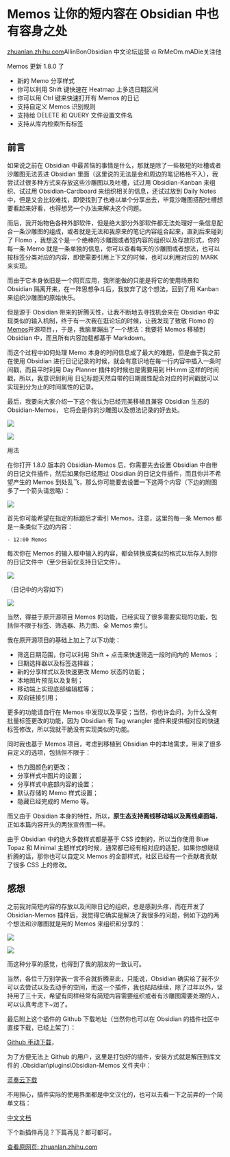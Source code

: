 # Memos 让你的短内容在 Obsidian 中也有容身之处

[zhuanlan.zhihu.com](https://zhuanlan.zhihu.com/p/466184189)AllinBonObsidian 中文论坛运营 ଈ RrMeOm.mADie关注他

Memos 更新 1.8.0 了

- 新的 Memo 分享样式
- 你可以利用 Shift 键快速在 Heatmap 上多选日期区间
- 你可以用 Ctrl 键来快速打开有 Memos 的日记
- 支持自定义 Memos 识别规则
- 支持给 DELETE 和 QUERY 文件设置文件名
- 支持从库内检索所有标签

## 前言

如果说之前在 Obsidian 中最苦恼的事情是什么，那就是除了一些极短的吐槽或者沙雕图无法丢进 Obsidian 里面（这里说的无法是会和周边的笔记格格不入），我尝试过很多种方式来存放这些沙雕图以及吐槽，试过用 Obsidian-Kanban 来组织、试过用 Obsidian-Cardboard 来组织相关的信息，还试过放到 Daily Notes 中，但是又会比较难找，即使找到了也难以单个分享出去，毕竟沙雕图搭配吐槽想要看起来好看，也得想另一个办法来解决这个问题。

而后，我开始物色各种外部软件，但是绝大部分外部软件都无法处理好一条信息配合一条沙雕图的组成，或者就是无法和我原来的笔记内容组合起来，直到后来碰到了 Flomo ，我想这个是一个绝棒的沙雕图或者短内容的组织以及存放形式，你的每一条 Memo 就是一条单独的信息，你可以查看每天的沙雕图或者想法，也可以按标签分类对应的内容，即使需要引用上下文的时候，也可以利用对应的 MARK 来实现。

而由于它本身依旧是一个网页应用，我所能做的只能是将它的使用场景和 Obsidian 隔离开来，在一阵思想争斗后，我放弃了这个想法，回到了用 Kanban 来组织沙雕图的原始快乐。

但是源于 Obsidian 带来的折腾天性，让我不断地去寻找机会来在 Obsidian 中实现类似的输入机制，终于有一次我在逛论坛的时候，让我发现了致敬 Flomo 的 [Memos](https://link.zhihu.com/?target=https%3A//github.com/justmemos/memos)开源项目，，于是，我脑里蹦出了一个想法：我要将 Memos 移植到 Obsidian 中，而且所有内容加载都基于 Markdown。

而这个过程中如何处理 Memo 本身的时间信息成了最大的难题，但是由于我之前在使用 Obsidian 进行日记记录的时候，就会有意识地在每一行内容中插入一条时间戳，而且平时利用 Day Planner 插件的时候也是需要用到 HH:mm 这样的时间戳，所以，我意识到利用 日记标题天然自带的日期属性配合对应的时间戳就可以实现到分为止的时间属性的记录。

最后，我要向大家介绍一下这个我认为已经完美移植且兼容 Obsidian 生态的 Obsidian-Memos， 它将会是你的沙雕图以及想法记录的好去处。

![](https://image.cubox.pro/article/2022021119525570424/50262.jpg)

![](https://image.cubox.pro/article/2022021119525619603/33675.jpg)

用法

在你打开 1.8.0 版本的 Obsidian-Memos 后，你需要先去设置 Obsidian 中自带的日记文件插件，然后如果你已经用过 Obsidian 的日记文件插件，而且你并不希望产生的 Memos 到处乱飞，那么你可能要去设置一下这两个内容（下边的附图多了一个箭头请忽略）：

![](https://image.cubox.pro/article/2022021119525663267/77229.jpg)

首先你可能希望在指定的标题后才索引 Memos，注意，这里的每一条 Memos 都是一条类似下边的内容：

    - 12:00 Memos

每次你在 Memos 的输入框中输入的内容，都会转换成类似的格式以后存入到你的日记文件中（至少目前仅支持日记文件）。

![](https://image.cubox.pro/article/2022021119525685962/99158.jpg)

（日记中的内容如下）

![](https://image.cubox.pro/article/2022021119525652956/15926.jpg)

当然，得益于原开源项目 Memos 的功能，已经实现了很多需要实现的功能，包括但不限于标签、筛选器、热力图、全 Memos 索引。

我在原开源项目的基础上加上了以下功能：

*   筛选日期范围，你可以利用 Shift + 点击来快速筛选一段时间内的 Memos ；
*   日期选择器以及标签选择器；
*   新的分享样式以及快速更改 Memo 状态的功能；
*   本地图片预览以及复制；
*   移动端上实现底部编辑框等；
*   双向链接引用；

更多的功能请自行在 Memos 中发现以及享受；当然，你也许会问，为什么没有批量标签更改的功能，因为 Obsidian 有 Tag wrangler 插件来提供相对应的快速标签修改，所以我就干脆没有实现类似的功能。

同时我也基于 Memos 项目，考虑到移植到 Obsidian 中的本地需求，带来了很多自定义的选项，包括但不限于：

*   热力图颜色的更改；
*   分享样式中图片的设置；
*   分享样式中底部内容的设置；
*   默认存储的 Memo 样式设置；
*   隐藏已经完成的 Memo 等。

而又由于 Obsidian 本身的特性，所以，**原生态支持离线移动端以及离线桌面端**，正如本篇内容开头的两张宣传图一样。

由于 Obsidian 中的绝大多数样式都是基于 CSS 控制的，所以当你使用 Blue Topaz 和 Minimal 主题样式的时候，通常都已经有相对应的适配，如果你想继续折腾的话，那你也可以自定义 Memos 的全部样式，社区已经有一个贡献者贡献了很多 CSS 上的修改。

## 感想

之前我对简短内容的存放以及间隙日记的组织，总是感到头疼，而在开发了 Obsidian-Memos 插件后，我觉得它确实是解决了我很多的问题，例如下边的两个想法和沙雕图就是用的 Memos 来组织和分享的：

![](https://image.cubox.pro/article/2022021119525684613/25418.jpg)

![](https://image.cubox.pro/article/2022021119525788099/47181.jpg)

而这种分享的感觉，也得到了我的朋友的一致认可。

当然，各位千万别学我一言不合就折腾至此，只能说，Obsidian 确实给了我不少可以去尝试以及去动手的空间，而这一个插件，我也陆陆续续，除了过年以外，坚持用了三十天，希望有同样经常有简短内容需要组织或者有沙雕图需要处理的人，可以认真考虑下~润了。

最后附上这个插件的 Github 下载地址（当然你也可以在 Obsidian 的插件社区中直接下载，已经上架了）：

[Github 手动下载](https://link.zhihu.com/?target=https%3A//github.com/Quorafind/Obsidian-Memos/releases)，

为了方便无法上 Github 的用户，这里是打包好的插件，安装方式就是解压到库文件的 .Obsidian\\plugins\\Obsidian-Memos 文件夹中：

[蓝奏云下载](https://link.zhihu.com/?target=https%3A//wwz.lanzouo.com/ilkyyzwdmqd)

不用担心，插件实际的使用界面都是中文汉化的，也可以去看一下之前弄的一个简单文档：

[中文文档](https://link.zhihu.com/?target=https%3A//github.com/Quorafind/Obsidian-Memos/blob/main/document/chinese.md)

下个新插件再见？下篇再见？都可都可。

[查看原网页: zhuanlan.zhihu.com](https://zhuanlan.zhihu.com/p/466184189)
